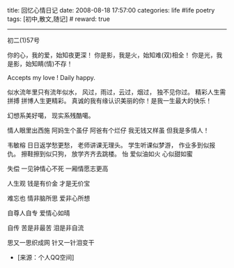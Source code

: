 title: 回忆心情日记 
date: 2008-08-18 17:57:00
categories: life #life poetry
tags: [初中,散文,随记]  # <!--more-->
reward: true

---

初二(1)57号

你的心，我的爱，始知夜更深！
你是影，我是火，始知难(双)相全！
你是光，我是影，始知睛(情)不存！

<!--more-->

Accepts my love ! Daily happy.

似水流年里只有流年似水，
风过，雨过，云过，烟过，
独不见你过。
精彩人生需拼搏
拼博人生更精彩。
真诚的我有缘认识美丽的你！是我一生最大的快乐！

幻想系美好噶，
现实系残酷噶。

情人眼里出西施
阿妈生个虽仔
阿爸有个烂仔
我无钱又样虽
但我是多情人！

韦敏榕
日日返学愁更愁，
老师讲课无理头。
学生听课似梦游，
作业多到似报仇。
擦鞋擦到似只狗，
放学齐齐去跳楼。
怡
爱似油如火
心似甜如蜜

失偿
一见钟情心不死
一厢情愿志更高

人生观
钱是有价金
才是无价宝

难忘也
情非脑所思
爱非心所想

自尊人自专
爱情心如晴

自传
苦是非最苦
泪是非自流

思又一思织成网
针又一针泪变干



- [来源：个人QQ空间]
